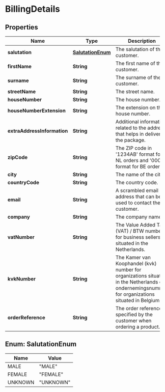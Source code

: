 # BillingDetails

## Properties

 Name                        | Type                                  | Description                                                                                                                                      | Notes      
-----------------------------|---------------------------------------|--------------------------------------------------------------------------------------------------------------------------------------------------|------------
 **salutation**              | [**SalutationEnum**](#SalutationEnum) | The salutation of the customer.                                                                                                                  | [optional] 
 **firstName**               | **String**                            | The first name of the customer.                                                                                                                  | [optional] 
 **surname**                 | **String**                            | The surname of the customer.                                                                                                                     | [optional] 
 **streetName**              | **String**                            | The street name.                                                                                                                                 | [optional] 
 **houseNumber**             | **String**                            | The house number.                                                                                                                                | [optional] 
 **houseNumberExtension**    | **String**                            | The extension on the house number.                                                                                                               | [optional] 
 **extraAddressInformation** | **String**                            | Additional information related to the address that helps in delivering the package.                                                              | [optional] 
 **zipCode**                 | **String**                            | The ZIP code in &#39;1234AB&#39; format for NL orders and &#39;0000&#39; format for BE orders.                                                   | [optional] 
 **city**                    | **String**                            | The name of the city.                                                                                                                            | [optional] 
 **countryCode**             | **String**                            | The country code.                                                                                                                                | [optional] 
 **email**                   | **String**                            | A scrambled email address that can be used to contact the customer.                                                                              | [optional] 
 **company**                 | **String**                            | The company name.                                                                                                                                | [optional] 
 **vatNumber**               | **String**                            | The Value Added Tax (VAT) / BTW number for business sellers situated in the Netherlands.                                                         | [optional] 
 **kvkNumber**               | **String**                            | The Kamer van Koophandel (kvk) number for organizations situated in the Netherlands or ondernemingsnummer for organizations situated in Belgium. | [optional] 
 **orderReference**          | **String**                            | The order reference specified by the customer when ordering a product.                                                                           | [optional] 

<a name="SalutationEnum"></a>

## Enum: SalutationEnum

 Name    | Value               
---------|---------------------
 MALE    | &quot;MALE&quot;    
 FEMALE  | &quot;FEMALE&quot;  
 UNKNOWN | &quot;UNKNOWN&quot; 




